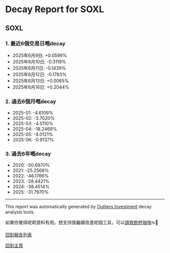 # Decay Report for SOXL

## SOXL

### 1. 最近6個交易日嘅decay

- 2025年6月9日: +0.0599%
- 2025年6月10日: -0.3119%
- 2025年6月11日: -0.1439%
- 2025年6月12日: -0.1793%
- 2025年6月13日: +0.0065%
- 2025年6月16日: +0.2044%

### 2. 過去6個月嘅decay

- 2025-01: -4.6109%
- 2025-02: -3.7020%
- 2025-03: -4.5110%
- 2025-04: -18.2469%
- 2025-05: -4.0121%
- 2025-06: -0.9137%

### 3. 過去6年嘅decay

- 2020: -50.6970%
- 2021: -25.2568%
- 2022: -46.1766%
- 2023: -28.4421%
- 2024: -38.4514%
- 2025: -31.7970%

------------------------------
This report was automatically generated by [Outliers Investment](https://outliersecon.github.io/Outliers-Investment/) decay analysis tools.

如果你覺得呢啲資料有用，想支持我繼續改進呢個工具，可以[請我飲杯咖啡](https://buymeacoffee.com/outliersecon)☕🙏

[回到報告列表](https://outliersecon.github.io/Outliers-Investment/reports/reports_public)

[回到主頁](https://outliersecon.github.io/Outliers-Investment/)